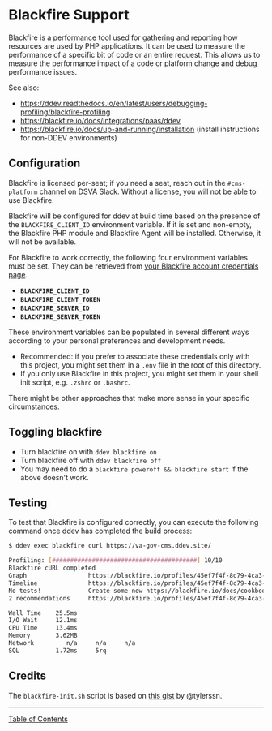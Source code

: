 # Blackfire Support

Blackfire is a performance tool used for gathering and reporting how resources
are used by PHP applications.  It can be used to measure the performance of a
specific bit of code or an entire request.  This allows us to measure the
performance impact of a code or platform change and debug performance issues.

See also: 
  * https://ddev.readthedocs.io/en/latest/users/debugging-profiling/blackfire-profiling
  * https://blackfire.io/docs/integrations/paas/ddev
  * https://blackfire.io/docs/up-and-running/installation (install instructions for non-DDEV environments)

## Configuration

Blackfire is licensed per-seat; if you need a seat, reach out in the
`#cms-platform` channel on DSVA Slack.  Without a license, you will not be able
to use Blackfire.

Blackfire will be configured for ddev at build time based on the presence of
the `BLACKFIRE_CLIENT_ID` environment variable.  If it is set and non-empty,
the Blackfire PHP module and Blackfire Agent will be installed. Otherwise,
it will not be available.

For Blackfire to work correctly, the following four environment variables must
be set. They can be retrieved from [your Blackfire account credentials page](https://blackfire.io/my/settings/credentials).

- **`BLACKFIRE_CLIENT_ID`**
- **`BLACKFIRE_CLIENT_TOKEN`**
- **`BLACKFIRE_SERVER_ID`**
- **`BLACKFIRE_SERVER_TOKEN`**

These environment variables can be populated in several different ways
according to your personal preferences and development needs.

- Recommended: if you prefer to associate these credentials only with this
project, you might set them in a `.env` file in the root of this directory.
- If you only use Blackfire in this project, you might set them in your shell
init script, e.g. `.zshrc` or `.bashrc`.

There might be other approaches that make more sense in your specific
circumstances.

## Toggling blackfire

- Turn blackfire on with `ddev blackfire on`
- Turn blackfire off with `ddev blackfire off`
- You may need to do a `blackfire poweroff && blackfire start` if the above
doesn't work.

## Testing

To test that Blackfire is configured correctly, you can execute the following
command once ddev has completed the build process:

```bash
$ ddev exec blackfire curl https://va-gov-cms.ddev.site/

Profiling: [########################################] 10/10
Blackfire cURL completed
Graph                 https://blackfire.io/profiles/45ef7f4f-8c79-4ca3-b88a-d3ff9cafd07f/graph
Timeline              https://blackfire.io/profiles/45ef7f4f-8c79-4ca3-b88a-d3ff9cafd07f/graph?settings%5Bdimension%5D=timeline
No tests!             Create some now https://blackfire.io/docs/cookbooks/tests
2 recommendations     https://blackfire.io/profiles/45ef7f4f-8c79-4ca3-b88a-d3ff9cafd07f/graph?settings%5BtabPane%5D=recommendations

Wall Time    25.5ms
I/O Wait     12.1ms
CPU Time     13.4ms
Memory       3.62MB
Network         n/a     n/a     n/a
SQL          1.72ms     5rq
```
## Credits

The `blackfire-init.sh` script is based on [this gist](https://gist.github.com/tylerssn/8923149702d4a796c5e103412c2370c3) by @tylerssn.

----

[Table of Contents](../README.md)
